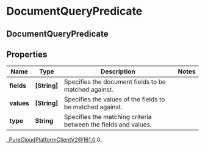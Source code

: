 # DocumentQueryPredicate

## DocumentQueryPredicate

## Properties

|Name | Type | Description | Notes|
|------------ | ------------- | ------------- | -------------|
| **fields** | **[String]** | Specifies the document fields to be matched against. | |
| **values** | **[String]** | Specifies the values of the fields to be matched against. | |
| **type** | **String** | Specifies the matching criteria between the fields and values. | |



_PureCloudPlatformClientV2@161.0.0_
